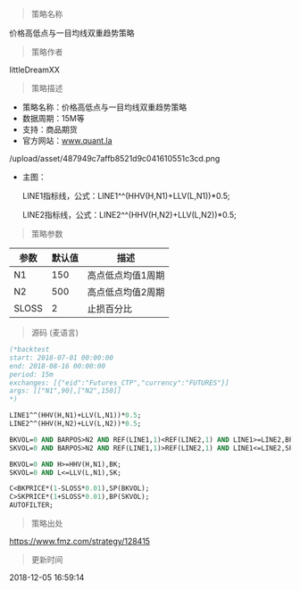 
> 策略名称

价格高低点与一目均线双重趋势策略

> 策略作者

littleDreamXX

> 策略描述

- 策略名称：价格高低点与一目均线双重趋势策略
- 数据周期：15M等
- 支持：商品期货
- 官方网站：www.quant.la

/upload/asset/487949c7affb8521d9c041610551c3cd.png 

- 主图：

  LINE1指标线，公式：LINE1^^(HHV(H,N1)+LLV(L,N1))*0.5;

  LINE2指标线，公式：LINE2^^(HHV(H,N2)+LLV(L,N2))*0.5;

> 策略参数



|参数|默认值|描述|
|----|----|----|
|N1|150|高点低点均值1周期|
|N2|500|高点低点均值2周期|
|SLOSS|2|止损百分比|


> 源码 (麦语言)

``` pascal
(*backtest
start: 2018-07-01 00:00:00
end: 2018-08-16 00:00:00
period: 15m
exchanges: [{"eid":"Futures_CTP","currency":"FUTURES"}]
args: [["N1",90],["N2",150]]
*)

LINE1^^(HHV(H,N1)+LLV(L,N1))*0.5;
LINE2^^(HHV(H,N2)+LLV(L,N2))*0.5;

BKVOL=0 AND BARPOS>N2 AND REF(LINE1,1)<REF(LINE2,1) AND LINE1>=LINE2,BPK;
SKVOL=0 AND BARPOS>N2 AND REF(LINE1,1)>REF(LINE2,1) AND LINE1<=LINE2,SPK;

BKVOL=0 AND H>=HHV(H,N1),BK;
SKVOL=0 AND L<=LLV(L,N1),SK;

C<BKPRICE*(1-SLOSS*0.01),SP(BKVOL);
C>SKPRICE*(1+SLOSS*0.01),BP(SKVOL);
AUTOFILTER;
```

> 策略出处

https://www.fmz.com/strategy/128415

> 更新时间

2018-12-05 16:59:14
